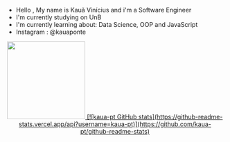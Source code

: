 
- Hello , My name is Kauã Vinícius and i'm a Software Engineer
- I'm currently studying on UnB
- I'm currently learning about: Data Science, OOP and JavaScript
- Instagram : @kauaponte

<div align="center">
  <a href="https://github.com/kaua-pt">
  <img height="180em" src="https://github-readme-stats.vercel.app/api?username=kaua-pt&show_icons=true&theme=dark&include_all_commits=true&count_private=true"/>
  [![kaua-pt GitHub stats](https://github-readme-stats.vercel.app/api?username=kaua-pt)](https://github.com/kaua-pt/github-readme-stats)
</div>
